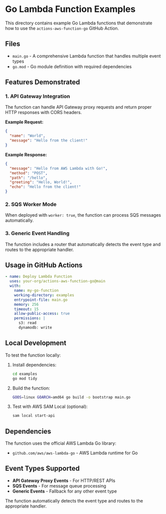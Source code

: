 # Go Lambda Function Examples

This directory contains example Go Lambda functions that demonstrate how to use the `actions-aws-function-go` GitHub Action.

## Files

- `main.go` - A comprehensive Lambda function that handles multiple event types
- `go.mod` - Go module definition with required dependencies

## Features Demonstrated

### 1. API Gateway Integration
The function can handle API Gateway proxy requests and return proper HTTP responses with CORS headers.

**Example Request:**
```json
{
  "name": "World",
  "message": "Hello from the client!"
}
```

**Example Response:**
```json
{
  "message": "Hello from AWS Lambda with Go!",
  "method": "POST",
  "path": "/hello",
  "greeting": "Hello, World!",
  "echo": "Hello from the client!"
}
```

### 2. SQS Worker Mode
When deployed with `worker: true`, the function can process SQS messages automatically.

### 3. Generic Event Handling
The function includes a router that automatically detects the event type and routes to the appropriate handler.

## Usage in GitHub Actions

```yaml
- name: Deploy Lambda Function
  uses: your-org/actions-aws-function-go@main
  with:
    name: my-go-function
    working-directory: examples
    entrypoint-file: main.go
    memory: 256
    timeout: 15
    allow-public-access: true
    permissions: |
      s3: read
      dynamodb: write
```

## Local Development

To test the function locally:

1. Install dependencies:
   ```bash
   cd examples
   go mod tidy
   ```

2. Build the function:
   ```bash
   GOOS=linux GOARCH=amd64 go build -o bootstrap main.go
   ```

3. Test with AWS SAM Local (optional):
   ```bash
   sam local start-api
   ```

## Dependencies

The function uses the official AWS Lambda Go library:
- `github.com/aws/aws-lambda-go` - AWS Lambda runtime for Go

## Event Types Supported

- **API Gateway Proxy Events** - For HTTP/REST APIs
- **SQS Events** - For message queue processing
- **Generic Events** - Fallback for any other event type

The function automatically detects the event type and routes to the appropriate handler. 